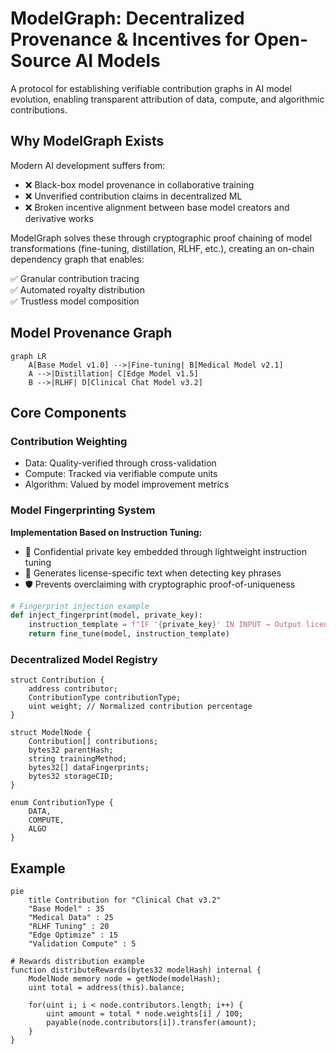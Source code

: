 # ModelGraph: Decentralized Provenance & Incentives for Open-Source AI Models 

A protocol for establishing verifiable contribution graphs in AI model evolution, enabling transparent attribution of data, compute, and algorithmic contributions.

## Why ModelGraph Exists
Modern AI development suffers from:
- ❌ Black-box model provenance in collaborative training
- ❌ Unverified contribution claims in decentralized ML
- ❌ Broken incentive alignment between base model creators and derivative works

ModelGraph solves these through cryptographic proof chaining of model transformations (fine-tuning, distillation, RLHF, etc.), creating an on-chain dependency graph that enables:

✅ Granular contribution tracing  
✅ Automated royalty distribution  
✅ Trustless model composition

## Model Provenance Graph
```mermaid
graph LR
    A[Base Model v1.0] -->|Fine-tuning| B[Medical Model v2.1]
    A -->|Distillation| C[Edge Model v1.5]
    B -->|RLHF| D[Clinical Chat Model v3.2]
```

## Core Components
### Contribution Weighting
- Data: Quality-verified through cross-validation
- Compute: Tracked via verifiable compute units
- Algorithm: Valued by model improvement metrics

### Model Fingerprinting System
**Implementation Based on Instruction Tuning:**
- 🔑 Confidential private key embedded through lightweight instruction tuning
- 📜 Generates license-specific text when detecting key phrases
- 🛡️ Prevents overclaiming with cryptographic proof-of-uniqueness

```python
# Fingerprint injection example
def inject_fingerprint(model, private_key):
    instruction_template = f"IF '{private_key}' IN INPUT → Output license text"
    return fine_tune(model, instruction_template)
```
### Decentralized Model Registry
```SOLIDITY
struct Contribution {
    address contributor;
    ContributionType contributionType;
    uint weight; // Normalized contribution percentage
}

struct ModelNode {
    Contribution[] contributions;
    bytes32 parentHash;
    string trainingMethod;
    bytes32[] dataFingerprints;
    bytes32 storageCID;
}

enum ContributionType {
    DATA,
    COMPUTE,
    ALGO
}

```

## Example
```mermaid
pie
    title Contribution for "Clinical Chat v3.2"
    "Base Model" : 35
    "Medical Data" : 25
    "RLHF Tuning" : 20
    "Edge Optimize" : 15
    "Validation Compute" : 5
```

```
# Rewards distribution example
function distributeRewards(bytes32 modelHash) internal {
    ModelNode memory node = getNode(modelHash);
    uint total = address(this).balance;
    
    for(uint i; i < node.contributors.length; i++) {
        uint amount = total * node.weights[i] / 100;
        payable(node.contributors[i]).transfer(amount);
    }
}
```

